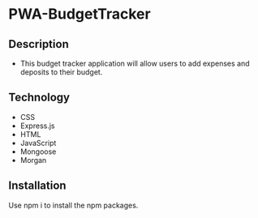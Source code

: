 # PWA-BudgetTracker

## Description

- This budget tracker application will allow users to add expenses and deposits to their budget.

## Technology

- CSS
- Express.js
- HTML
- JavaScript
- Mongoose
- Morgan

## Installation

Use npm i to install the npm packages.
